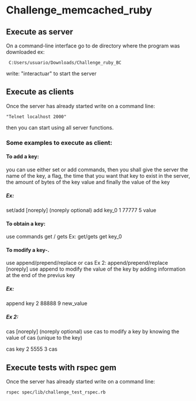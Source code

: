 # Challenge_memcached_ruby

## Execute as server
On a command-line interface go to de directory where the program was downloaded 
ex:
```
 C:Users/usuario/Downloads/Challenge_ruby_BC
```

write: "interactuar" to start the server
	
## Execute as clients

Once the server has already started write on a command line:
```
"Telnet localhost 2000"
```
then you can start using all server functions.

### Some examples to execute as client:


#### To add a key:
you can use either set or add commands, then you shall give the server the name of the key, a flag, the time that you want that key to exist in the server, the amount of bytes of the key value and finally the value of the key

##### Ex:
set/add [noreply] (noreply optional) add key_0 1 77777 5 value

#### To obtain a key: 
use commands get / gets Ex: get/gets get key_0

#### To modify a key-.
use append/prepend/replace or cas Ex 2: append/prepend/replace [noreply] use append to modify the value of the key by adding information at the end of the previus key

##### Ex:
append key 2 88888 9 new_value

##### Ex 2: 
cas [noreply] (noreply optional) use cas to modify a key by knowing the value of cas (unique to the key)

cas key 2 5555 3 cas
	
## Execute tests with rspec gem
 Once the server has already started write on a command line:

```
rspec spec/lib/challenge_test_rspec.rb

```


